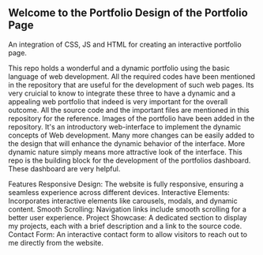 ## Welcome to the Portfolio Design of the Portfolio Page

An integration of CSS, JS and  HTML for creating an interactive portfolio page.

This repo holds a wonderful and a dynamic portfolio using the basic language of web development. All the required codes have been mentioned in the repository that are useful for the development of such web pages. Its very cruicial to know to integrate these three to have a dynamic and a appealing web portfolio that indeed is very important for the overall outcome. All the source code and the important files are mentioned in this repository for the reference. Images of the portfolio have been added in the repository. 
It's an introductory web-interface to implement the dynamic concepts of Web development. Many more changes can be easily added to the design that will enhance the dynamic behavior of the interface. More dynamic nature simply means more attractive look of the interface. This repo is the building block for the development of the  portfolios dashboard. These dashboard are very helpful. 

Features
Responsive Design: The website is fully responsive, ensuring a seamless experience across different devices.
Interactive Elements: Incorporates interactive elements like carousels, modals, and dynamic content.
Smooth Scrolling: Navigation links include smooth scrolling for a better user experience.
Project Showcase: A dedicated section to display my projects, each with a brief description and a link to the source code.
Contact Form: An interactive contact form to allow visitors to reach out to me directly from the website.

